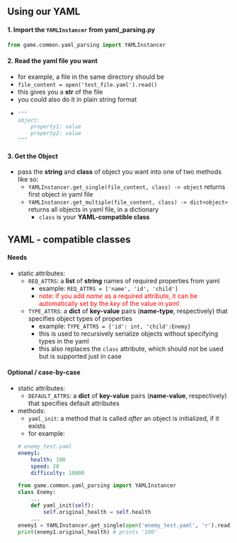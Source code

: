 ## Using our YAML
#### 1. Import the `YAMLInstancer` from yaml_parsing.py
```python
from game.common.yaml_parsing import YAMLInstancer
```
#### 2. Read the yaml file you want
   - for example, a file in the same directory should be
   - `file_content = open('test_file.yaml').read()`
   - this gives you a **str** of the file
   - you could also do it in plain string format
   - ```python
     """
     object:
         property1: value
         property2: value
     """
     ```
#### 3. Get the Object
   - pass the **string** and **class** of object you want into one of two methods like so:
      - `YAMLInstancer.get_single(file_content, class) -> object` returns first object in yaml file
      - `YAMLInstancer.get_multiple(file_content, class) -> dict<object>` returns all objects in yaml file, in a dictionary
         - `class` is your **YAML-compatible class**

## YAML - compatible classes
#### Needs
  * static attributes:
     - `REQ_ATTRS`: a **list** of **string** names of required properties from yaml
       - example: `REQ_ATTRS = ['name', 'id', 'child']`
       - <span style="color:red">note: if you add *name* as a required attribute, it can be automatically set by the *key* of the value in yaml</span>
     - `TYPE_ATTRS`: a **dict** of **key-value** pairs (**name-type**, respectively) that specifies object types of properties
       - example: `TYPE_ATTRS = {'id': int, 'child':Enemy}`
       - this is used to recursively serialize objects without specifying types in the yaml
       - this also replaces the `class` attribute, which should *not* be used but is supported just in case
#### Optional / case-by-case
  * static attributes:
     - `DEFAULT_ATTRS`: a **dict** of **key-value** pairs (**name-value**, respectively) that specifies default attributes
  * methods:
     - `yaml_init`: a method that is called *after* an object is initialized, if it exists
     - for example:
    ```yaml
    # enemy_test.yaml
    enemy1:
        health: 100
        speed: 20
        difficulty: 10000
    ```
    ```python
    from game.common.yaml_parsing import YAMLInstancer
    class Enemy:
        ...
        def yaml_init(self):
            self.original_health = self.health
        ...
    enemy1 = YAMLInstancer.get_single(open('enemy_test.yaml', 'r').read(), Enemy)
    print(enemy1.original_health) # prints '100'
    ```
    